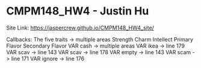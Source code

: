 # CMPM148_HW4 - Justin Hu

Site Link: https://jaspercrew.github.io/CMPM148_HW4_site/

Callbacks:
The five traits -> multiple areas
  Strength
  Charm
  Intellect
  Primary Flavor
  Secondary Flavor
VAR cash -> multiple areas
VAR ikea -> line 179
VAR scav -> line 143
VAR scav -> line 178
VAR empty -> line 143
VAR scam -> line 171
VAR ignore -> line 176


